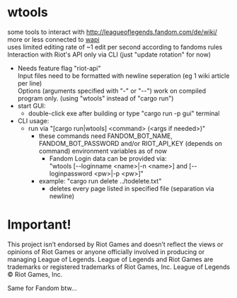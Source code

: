 # wtools
some tools to interact with http://leagueoflegends.fandom.com/de/wiki/  
more or less connected to [wapi](https://github.com/FabianLars/wapi)  
uses limited editing rate of ~1 edit per second according to fandoms rules  
Interaction with Riot's API only via CLI (just "update rotation" for now)  
* Needs feature flag "riot-api"  
Input files need to be formatted with newline seperation (eg 1 wiki article per line)  
Options (arguments specified with "-" or "--") work on compiled program only. (using "wtools" instead of "cargo run")  
* start GUI:
  * double-click exe after building or type "cargo run -p gui" terminal
* CLI usage:
  * run via "[cargo run|wtools] \<command\> (\<args if needed\>)" 
    * these commands need FANDOM_BOT_NAME, FANDOM_BOT_PASSWORD and/or RIOT_API_KEY (depends on command) environment variables as of now  
      * Fandom Login data can be provided via:  
        "wtools [--loginname \<name\>|-n \<name\>] and [--loginpassword \<pw\>|-p \<pw\>]"
    * example: "cargo run delete ../todelete.txt"
      * deletes every page listed in specified file (separation via newline)
  
  
  
# Important!
This project isn’t endorsed by Riot Games and doesn’t reflect the views or opinions of Riot Games
or anyone officially involved in producing or managing League of Legends. League of Legends and Riot Games are
trademarks or registered trademarks of Riot Games, Inc. League of Legends © Riot Games, Inc.  
  
Same for Fandom btw...
